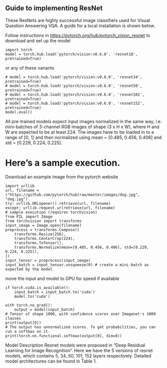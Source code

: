 ## Guide to implementing ResNet

These ResNets are highly successful image classifiers used for Visual Question Answering VQA. A guide for a local installation is shown below.

Follow instructions in https://pytorch.org/hub/pytorch_vision_resnet to download and set up the model

    import torch
    model = torch.hub.load('pytorch/vision:v0.6.0', 'resnet18', pretrained=True)

or any of these variants

    # model = torch.hub.load('pytorch/vision:v0.6.0', 'resnet34', pretrained=True)
    # model = torch.hub.load('pytorch/vision:v0.6.0', 'resnet50', pretrained=True)
    # model = torch.hub.load('pytorch/vision:v0.6.0', 'resnet101', pretrained=True)
    # model = torch.hub.load('pytorch/vision:v0.6.0', 'resnet152', pretrained=True)
    model.eval()


All pre-trained models expect input images normalized in the same way, i.e. mini-batches of 3-channel RGB images of shape (3 x H x W), where H and W are expected to be at least 224. The images have to be loaded in to a range of [0, 1] and then normalized using mean = [0.485, 0.456, 0.406] and std = [0.229, 0.224, 0.225].

# Here’s a sample execution.

Download an example image from the pytorch website

    import urllib
    url, filename = ("https://github.com/pytorch/hub/raw/master/images/dog.jpg", "dog.jpg")
    try: urllib.URLopener().retrieve(url, filename)
    except: urllib.request.urlretrieve(url, filename)
    # sample execution (requires torchvision)
    from PIL import Image
    from torchvision import transforms
    input_image = Image.open(filename)
    preprocess = transforms.Compose([
        transforms.Resize(256),
        transforms.CenterCrop(224),
        transforms.ToTensor(),
        transforms.Normalize(mean=[0.485, 0.456, 0.406], std=[0.229, 0.224, 0.225]),
    ])
    input_tensor = preprocess(input_image)
    input_batch = input_tensor.unsqueeze(0) # create a mini-batch as expected by the model

move the input and model to GPU for speed if available

    if torch.cuda.is_available():
        input_batch = input_batch.to('cuda')
        model.to('cuda')

    with torch.no_grad():
        output = model(input_batch)
    # Tensor of shape 1000, with confidence scores over Imagenet's 1000 classes
    print(output[0])
    # The output has unnormalized scores. To get probabilities, you can run a softmax on it.
    print(torch.nn.functional.softmax(output[0], dim=0))

Model Description
Resnet models were proposed in “Deep Residual Learning for Image Recognition”. Here we have the 5 versions of resnet models, which contains 5, 34, 50, 101, 152 layers respectively. Detailed model architectures can be found in Table 1. 
